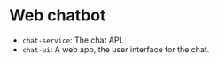 # Web chatbot

- `chat-service`: The chat API.
- `chat-ui`: A web app, the user interface for the chat.
